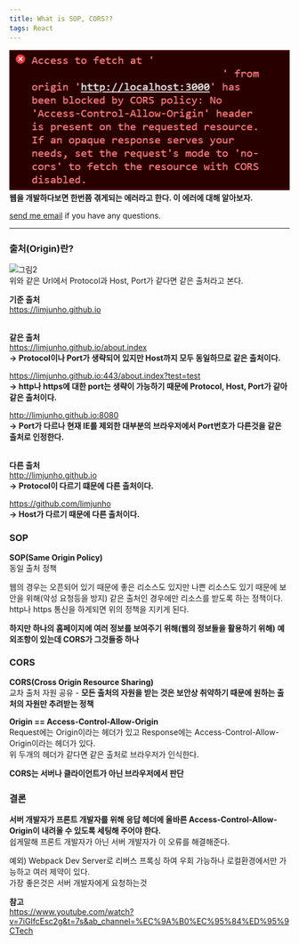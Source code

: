 ```yaml
---
title: What is SOP, CORS??
tags: React
---
```


![그림1](/assets/React/What_is_SOP,_CORS/1.PNG) 
**웹을 개발하다보면 한번쯤 겪게되는 에러라고 한다. 이 에러에 대해 알아보자.**  

[send me email](mailto:jewel7492@gmail.com) if you have any questions.

<!--more-->

---

### 출처(Origin)란?  

![그림2](/assets/React/What_is_SOP,_CORS/2.PNG)  
위와 같은 Url에서 Protocol과 Host, Port가 같다면 같은 출처라고 본다.  

**기준 출처**  
https://limjunho.github.io  
<br />

**같은 출처**  
https://limjunho.github.io/about.index  
**-> Protocol이나 Port가 생략되어 있지만 Host까지 모두 동일하므로 같은 출처이다.**  

https://limjunho.github.io:443/about.index?test=test  
**-> http나 https에 대한 port는 생략이 가능하기 때문에 Protocol, Host, Port가 같아 같은 출처이다.**  

http://limjunho.github.io:8080  
**-> Port가 다르나 현재 IE를 제외한 대부분의 브라우저에서 Port번호가 다른것을 같은 출처로 인정한다.**  
<br />

**다른 출처**  
http://limjunho.github.io  
**-> Protocol이 다르기 떄문에 다른 출처이다.**  

https://github.com/limjunho  
**-> Host가 다르기 때문에 다른 출처이다.**  

### SOP  

**SOP(Same Origin Policy)**  
동일 출처 정책  

웹의 경우는 오픈되어 있기 때문에 좋은 리소스도 있지만 나쁜 리소스도 있기 때문에 보안을 위해(악성 요청등을 방지) 같은 출처인 경우에만 리소스를 받도록 하는 정책이다.  
http나 https 통신을 하게되면 위의 정책을 지키게 된다.  

**하지만 하나의 홈페이지에 여러 정보를 보여주기 위해(웹의 정보들을 활용하기 위해) 예외조항이 있는데 CORS가 그것들중 하나**  

### CORS

**CORS(Cross Origin Resource Sharing)**  
교차 출처 자원 공유 - **모든 출처의 자원을 받는 것은 보안상 취약하기 때문에 원하는 출처의 자원만 추려받는 정책**  


**Origin == Access-Control-Allow-Origin**  
Request에는 Origin이라는 헤더가 있고 Response에는 Access-Control-Allow-Origin이라는 헤더가 있다.  
위 두개의 헤더가 같다면 같은 출처로 브라우저가 인식한다.  

**CORS는 서버나 클라이언트가 아닌 브라우저에서 판단**  

### 결론  

**서버 개발자가 프론트 개발자를 위해 응답 헤더에 올바른 Access-Control-Allow-Origin이 내려올 수 있도록 세팅해 주어야 한다.**  
쉽게말해 프론트 개발자가 아닌 서버 개발자가 이 오류를 해결해준다.  

예외) Webpack Dev Server로 리버스 프록싱 하여 우회 가능하나 로컬환경에서만 가능하고 여러 제약이 있다.  
가장 좋은것은 서버 개발자에게 요청하는것  

**참고**  
https://www.youtube.com/watch?v=7iGIfcEsc2g&t=7s&ab_channel=%EC%9A%B0%EC%95%84%ED%95%9CTech